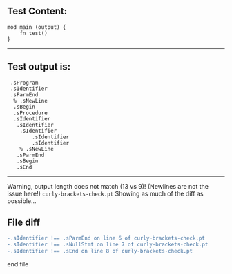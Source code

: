 
Test Content: 
-------------------------
```
mod main (output) {
    fn test() 
}
```
------------------------
Test output is: 
-------------------------
```
 .sProgram
 .sIdentifier
 .sParmEnd
  % .sNewLine
  .sBegin
  .sProcedure
  .sIdentifier
   .sIdentifier
    .sIdentifier
        .sIdentifier
        .sIdentifier
    % .sNewLine
   .sParmEnd
   .sBegin
   .sEnd

```
------------------------
Warning, output length does not match (13 vs 9)!  (Newlines are not the issue here!) `curly-brackets-check.pt`
Showing as much of the diff as possible...

File diff
-------------------------
```diff
-.sIdentifier !== .sParmEnd on line 6 of curly-brackets-check.pt
-.sIdentifier !== .sNullStmt on line 7 of curly-brackets-check.pt
-.sIdentifier !== .sEnd on line 8 of curly-brackets-check.pt

```
end file

